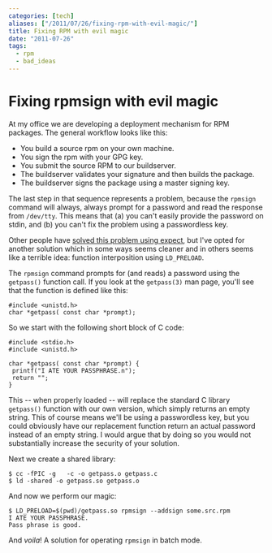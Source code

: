 ```yaml
---
categories: [tech]
aliases: ["/2011/07/26/fixing-rpm-with-evil-magic/"]
title: Fixing RPM with evil magic
date: "2011-07-26"
tags:
  - rpm
  - bad_ideas
---
```


# Fixing rpmsign with evil magic

At my office we are developing a deployment mechanism for RPM packages. The
general workflow looks like this:

-   You build a source rpm on your own machine.
-   You sign the rpm with your GPG key.
-   You submit the source RPM to our buildserver.
-   The buildserver validates your signature and then builds the package.
-   The buildserver signs the package using a master signing key.

The last step in that sequence represents a problem, because the `rpmsign`
command will always, always prompt for a password and read the response from
`/dev/tty`. This means that (a) you can't easily provide the password on stdin,
and (b) you can't fix the problem using a passwordless key.

Other people have [solved this problem using expect][1], but I've opted for
another solution which in some ways seems cleaner and in others seems like a
terrible idea: function interposition using `LD_PRELOAD`.

The `rpmsign` command prompts for (and reads) a password using the `getpass()`
function call. If you look at the `getpass(3)` man page, you'll see that the
function is defined like this:

    #include <unistd.h>
    char *getpass( const char *prompt); 

So we start with the following short block of C code:

    #include <stdio.h>
    #include <unistd.h>
    
    char *getpass( const char *prompt) {
     printf("I ATE YOUR PASSPHRASE.n");
     return "";
    }
    
This -- when properly loaded -- will replace the standard C library `getpass()` function with our own version, which simply returns an empty string. This of course means we'll be using a passwordless key, but you could obviously have our replacement function return an actual password instead of an empty string. I would argue that by doing so you would not substantially increase the security of your solution.

Next we create a shared library:

    $ cc -fPIC -g   -c -o getpass.o getpass.c
    $ ld -shared -o getpass.so getpass.o
    
And now we perform our magic:

    $ LD_PRELOAD=$(pwd)/getpass.so rpmsign --addsign some.src.rpm
    I ATE YOUR PASSPHRASE.
    Pass phrase is good.

And *voila*! A solution for operating `rpmsign` in batch mode.

[1]: http://jrmonk-techzine.blogspot.com/2010/06/how-to-sign-rpm-files-in-batch-mode.html  

